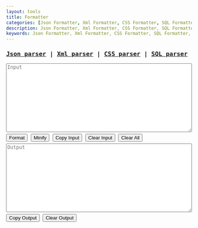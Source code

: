 ```yaml
---
layout: tools
title: Formatter
categories: [Json Formatter, Xml Formatter, CSS Formatter, SQL Formatter]
description: Json Formatter, Xml Formatter, CSS Formatter, SQL Formatter, Json parser, Xml parser, CSS parser, SQL parser
keywords: Json Formatter, Xml Formatter, CSS Formatter, SQL Formatter, Json parser, Xml parser, CSS parser, SQL parser
---
```


<div style="font-family: monospace;">
	<h3 class="row">
      <a href="javascript:void(0);" id="json" onclick="switchParser('json');">Json parser</a> | 
      <a href="javascript:void(0);" id="xml" onclick="switchParser('xml');">Xml parser</a> | 
      <a href="javascript:void(0);" id="css" onclick="switchParser('css');">CSS parser</a> | 
      <a href="javascript:void(0);" id="sql" onclick="switchParser('sql');">SQL parser</a>
    </h3>
    <textarea class="row" rows="12" id="input" name="input" placeholder="Input" style="white-space: pre; width: 100%;"></textarea>
    <div class="row" style="margin: 5px 0;">
      <button class="btn-outline" onclick="parseData()">Format</button>
      <button class="btn-outline" onclick="compressData()">Minify</button>
      <button class="btn-outline" onclick="copyData('input')" data-toggle="tooltip" title="Copy to clipboard">Copy Input</button>
      <button class="btn-outline" onclick="clearInput()">Clear Input</button>
      <button class="btn-outline" onclick="clearAll()">Clear All</button>
    </div>
	<textarea lang="xml" readonly class="row" rows="12" id="output" name="output" placeholder="Output" style="white-space: pre; width: 100%;"></textarea>
    <div class="row" style="margin: 5px 0;">
      <button class="btn-outline" onclick="copyData('output')" data-toggle="tooltip" title="Copy to clipboard">Copy Output</button>
      <button class="btn-outline" onclick="clearOutput()">Clear Output</button>
    </div>
</div>

<script type="text/javascript">
	const TYPES = [ 'json', 'xml', 'css', 'sql'];

	var current_type = 'json';

	var switchParser = (type) => {

	    // remove scurrent menu color
	    document.getElementById(current_type).style.color = "#007bff";
	    
	    // need to check exists enum
	    if (TYPES.includes(type)) {
	        current_type = type;
	    }

	    // update to new menu color
	    document.getElementById(current_type).style.color = "#ff5200";

	    window.localStorage.setItem('type', current_type);

	    var input = window.localStorage.getItem(current_type);
	    if (input) {
	        var validate = isValidInputData(current_type, input);
	        if (validate === true) {
	            document.getElementById("input").value = input;
	        } else {
	            window.localStorage.removeItem(current_type);
	            clearInput();
	        }
	    } else {
	        clearInput();
	    }
	    clearOutput();
	}

	// For JSON
	var validateJson = (txt) => {
	    try {
	        JSON.parse(txt);
	    } catch (e) {
	        return e;
	    }
	    return true;
	}

	// For XML
	var validateXml = (txt) => {
	    const parser = new window.DOMParser();
	    const dom = parser.parseFromString(txt, "text/xml");
	    if (dom.getElementsByTagName('parsererror').length > 0) {
	      return dom.getElementsByTagName('parsererror')[0].getElementsByTagName('div')[0].innerHTML;
	    }
	    return true;
	}

	var isValidInputData = (type, txt) => {

	    let result;

	    switch(type) {
	      case "json":
	        result = validateJson(txt);
	        break;
	      case "xml":
	        result = validateXml(txt);
	        break;
	      case "css":
	        result = true;
	        break;
	      case "sql":
	        result = true;
	        break;
	      default:
	        result = "Invalid type";
	    }
	    return result;
	}

	// Init page
	var initPage = () => {

	    let type =  window.localStorage.getItem('type');

	    if (!type || !TYPES.includes(type)) {
	        window.localStorage.setItem('type', current_type);
	    } else {
	        current_type = type;
	    }
	    // update menu color
	    document.getElementById(current_type).style.color = "#ff5200";

	    // Load history data by type
	    var input = window.localStorage.getItem(current_type);
	    if (input) {
	        var validate = isValidInputData(current_type, input);
	        if (validate === true) {
	            document.getElementById("input").value = input;
	        } else {
	            window.localStorage.removeItem(current_type);
	            console.log(validate);
	        }
	    }
	}

	initPage();

	// Common
	var parseInputData = (type, input) => {
	    let result = input;

	    switch(type) {
	      case "json":
	        // result = JSON.stringify(JSON.parse(input), null, 4);
	        result = vkbeautify.json(input.trim(), 4);
	        break;
	      case "xml":
	        result = vkbeautify.xml(input.trim());
	        break;
	      case "css":
	        result = vkbeautify.css(input.trim(), '    ');;
	        break;
	      case "sql":
	        result = vkbeautify.sql(input.trim(), '    ');
	        break;
	      default:
	        result = "Invalid type";
	    }
	    return result;
	}

	var compressInputData = (type, input) => {
	    let result = input;

	    switch(type) {
	      case "json":
	        // result = JSON.stringify(JSON.parse(input), null, '');
	        result = vkbeautify.jsonmin(input.trim());
	        break;
	      case "xml":
	        result = vkbeautify.xmlmin(input.trim(), true);
	        break;
	      case "css":
	        result = vkbeautify.cssmin(input.trim());;
	        break;
	      case "sql":
	        result = vkbeautify.sqlmin(input.trim());
	        break;
	      default:
	        result = "Invalid type";
	    }
	    return result;
	}

	var parseData = () => {
	    var input = document.getElementById("input").value;

	    if (!input) {
	        document.getElementById("output").value = "Input is empty";
	        return;
	    }

	    var validate = isValidInputData(current_type, input);

	    if (validate !== true) {
	        document.getElementById("output").value = validate;
	        return;
	    }

	    document.getElementById("output").value = parseInputData(current_type, input);
	    window.localStorage.setItem(current_type, input)
	}

	var compressData = () => {
	    var input = document.getElementById("input").value;

	    if (!input || input.trim() === "") {
	        document.getElementById("output").value = "Input value is empty";
	        return;
	    }

	    var validate = isValidInputData(current_type, input);
	    if (validate !== true) {
	        document.getElementById("output").value = validate;
	        return;
	    }

	    document.getElementById("output").value = compressInputData(current_type, input);
	    window.localStorage.setItem(current_type, input)
	}

	var copyData = (id) => {
	    var copyText = document.getElementById(id);
	    copyText.select();
	    copyText.setSelectionRange(0, 99999); /*For mobile devices*/
	    document.execCommand("copy");
	}

	var clearInput = () => {
	    document.getElementById("input").value = "";
	}

	var clearOutput = () => {
	    document.getElementById("output").value = "";
	}

	var clearAll = () => {
	    clearOutput();
	    clearInput();
	}
</script>